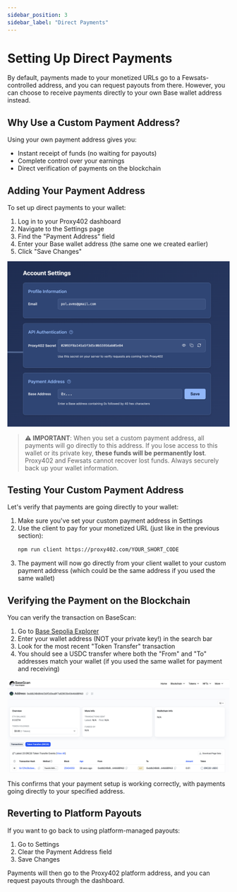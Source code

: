```yaml
---
sidebar_position: 3
sidebar_label: "Direct Payments"
---
```


# Setting Up Direct Payments

By default, payments made to your monetized URLs go to a Fewsats-controlled address, and you can request payouts from there. However, you can choose to receive payments directly to your own Base wallet address instead.

## Why Use a Custom Payment Address?

Using your own payment address gives you:
- Instant receipt of funds (no waiting for payouts)
- Complete control over your earnings
- Direct verification of payments on the blockchain

## Adding Your Payment Address

To set up direct payments to your wallet:

1. Log in to your Proxy402 dashboard
2. Navigate to the Settings page
3. Find the "Payment Address" field
4. Enter your Base wallet address (the same one we created earlier)
5. Click "Save Changes"

![Settings Page](/img/settings.png)

> **⚠️ IMPORTANT**: When you set a custom payment address, all payments will go directly to this address. If you lose access to this wallet or its private key, **these funds will be permanently lost**. Proxy402 and Fewsats cannot recover lost funds. Always securely back up your wallet information.

## Testing Your Custom Payment Address

Let's verify that payments are going directly to your wallet:

1. Make sure you've set your custom payment address in Settings
2. Use the client to pay for your monetized URL (just like in the previous section):
   ```bash
   npm run client https://proxy402.com/YOUR_SHORT_CODE
   ```
3. The payment will now go directly from your client wallet to your custom payment address (which could be the same address if you used the same wallet)

## Verifying the Payment on the Blockchain

You can verify the transaction on BaseScan:

1. Go to [Base Sepolia Explorer](https://sepolia.basescan.org/)
2. Enter your wallet address (NOT your private key!) in the search bar
3. Look for the most recent "Token Transfer" transaction
4. You should see a USDC transfer where both the "From" and "To" addresses match your wallet (if you used the same wallet for payment and receiving)

![BaseScan Transaction](/img/basescan.png)

This confirms that your payment setup is working correctly, with payments going directly to your specified address.

## Reverting to Platform Payouts

If you want to go back to using platform-managed payouts:

1. Go to Settings
2. Clear the Payment Address field
3. Save Changes

Payments will then go to the Proxy402 platform address, and you can request payouts through the dashboard. 